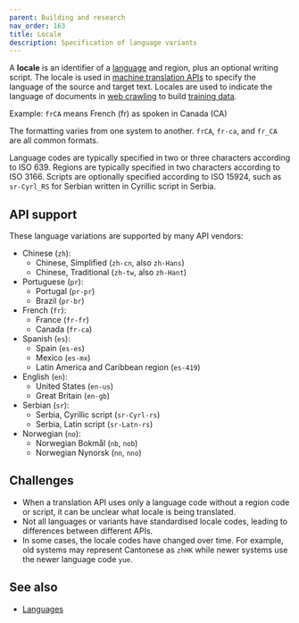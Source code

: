 ```yaml
---
parent: Building and research
nav_order: 163
title: Locale
description: Specification of language variants
---
```


A **locale** is an identifier of a [language](/languages/languages.md) and region, plus an optional writing script.
The locale is used in [machine translation APIs](/apis/apis.md) to specify the language of the source and target text.
Locales are used to indicate the language of documents in [web crawling](/customisation/crawling.md) to build [training data](/customisation/crawling.md).

Example: `frCA` means French (fr) as spoken in Canada (CA)

The formatting varies from one system to another.
`frCA`, `fr-ca`, and `fr_CA` are all common formats.

Language codes are typically specified in two or three characters according to ISO 639.
Regions are typically specified in two characters according to ISO 3166.
Scripts are optionally specified according to ISO 15924, such as `sr-Cyrl_RS` for Serbian written in Cyrillic script in Serbia.

## API support

These language variations are supported by many API vendors:

- Chinese (`zh`):
    - Chinese, Simplified (`zh-cn`, also `zh-Hans`)
    - Chinese, Traditional (`zh-tw`, also `zh-Hant`)
- Portuguese (`pr`):
    - Portugal (`pr-pr`)
    - Brazil (`pr-br`)
- French (`fr`):
    - France (`fr-fr`)
    - Canada (`fr-ca`)
- Spanish (`es`):
    - Spain (`es-es`)
    - Mexico (`es-mx`)
    - Latin America and Caribbean region (`es-419`)
- English (`en`):
    - United States (`en-us`)
    - Great Britain (`en-gb`)
- Serbian (`sr`):
    - Serbia, Cyrillic script (`sr-Cyrl-rs`)
    - Serbia, Latin script (`sr-Latn-rs`)
- Norwegian (`no`):
    - Norwegian Bokmål (`nb`, `nob`)
    - Norwegian Nynorsk (`nn`, `nno`)

## Challenges

- When a translation API uses only a language code without a region code or script, it can be unclear what locale is being translated.
- Not all languages or variants have standardised locale codes, leading to differences between different APIs.
- In some cases, the locale codes have changed over time. For example, old systems may represent Cantonese as `zhHK` while newer systems use the newer language code `yue`.

## See also

- [Languages](/languages/languages.md)
